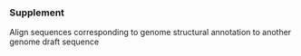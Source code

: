### Supplement
Align sequences corresponding to genome structural annotation to another genome draft sequence
